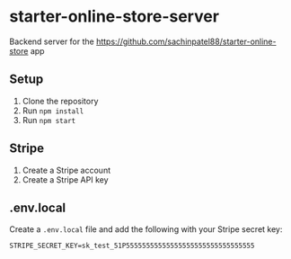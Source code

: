 # starter-online-store-server

Backend server for the https://github.com/sachinpatel88/starter-online-store app

## Setup

1. Clone the repository
2. Run `npm install`
3. Run `npm start`

## Stripe

1. Create a Stripe account
2. Create a Stripe API key

## .env.local

Create a `.env.local` file and add the following with your Stripe secret key:

```
STRIPE_SECRET_KEY=sk_test_51P55555555555555555555555555555555
```
